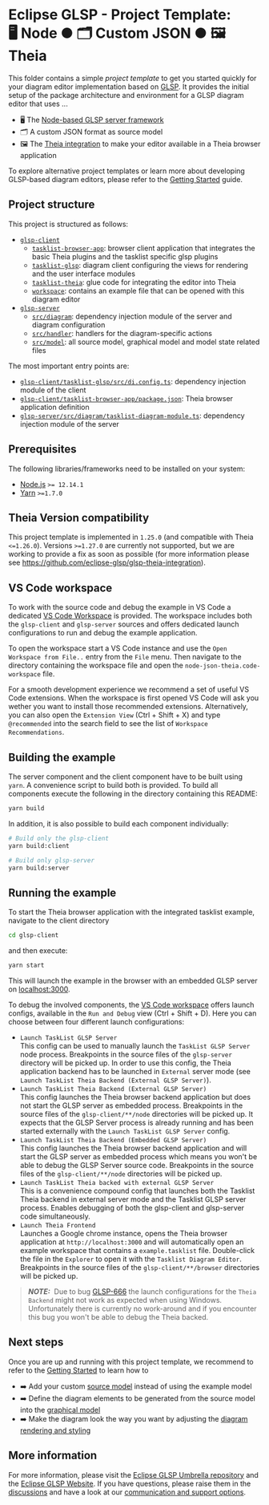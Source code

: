 # Eclipse GLSP - Project Template:<br> 🖥️ Node ● 🗂️ Custom JSON ● 🖼️ Theia

This folder contains a simple *project template* to get you started quickly for your diagram editor implementation based on [GLSP](https://github.com/eclipse-glsp/glsp).
It provides the initial setup of the package architecture and environment for a GLSP diagram editor that uses ...

*   🖥️ The [Node-based GLSP server framework](https://github.com/eclipse-glsp/glsp-server-node)
*   🗂️ A custom JSON format as source model
*   🖼️ The [Theia integration](https://github.com/eclipse-glsp/glsp-theia-integration) to make your editor available in a Theia browser application

To explore alternative project templates or learn more about developing GLSP-based diagram editors, please refer to the [Getting Started](https://www.eclipse.org/glsp/documentation/gettingstarted) guide.

## Project structure

This project is structured as follows:

*   [`glsp-client`](glsp-client)
    *   [`tasklist-browser-app`](glsp-client/tasklist-browser-app): browser client application that integrates the basic Theia plugins and the tasklist specific glsp plugins
    *   [`tasklist-glsp`](glsp-client/tasklist-glsp): diagram client configuring the views for rendering and the user interface modules
    *   [`tasklist-theia`](glsp-client/tasklist-theia): glue code for integrating the editor into Theia
    *   [`workspace`](glsp-client/workspace): contains an example file that can be opened with this diagram editor
*   [`glsp-server`](glsp-server)
    *   [`src/diagram`](glsp-server/src/diagram): dependency injection module of the server and diagram configuration
    *   [`src/handler`](glsp-server/src/handler): handlers for the diagram-specific actions
    *   [`src/model`](glsp-server/src/model): all source model, graphical model and model state related files

The most important entry points are:

*   [`glsp-client/tasklist-glsp/src/di.config.ts`](glsp-client/tasklist-glsp/src/di.config.ts): dependency injection module of the client
*   [`glsp-client/tasklist-browser-app/package.json`](glsp-client/tasklist-browser-app/package.json): Theia browser application definition
*   [`glsp-server/src/diagram/tasklist-diagram-module.ts`](glsp-server/src/diagram/tasklist-diagram-module.ts): dependency injection module of the server

## Prerequisites

The following libraries/frameworks need to be installed on your system:

*   [Node.js](https://nodejs.org/en/) `>= 12.14.1`
*   [Yarn](https://classic.yarnpkg.com/en/docs/install#debian-stable) `>=1.7.0`

## Theia Version compatibility

This project template is implemented in `1.25.0` (and compatible with Theia `<=1.26.0`). Versions `>=1.27.0` are currently not supported, but we are working to provide a fix as soon as possible (for more information please see <https://github.com/eclipse-glsp/glsp-theia-integration>).

## VS Code workspace

To work with the source code and debug the example in VS Code a dedicated [VS Code Workspace](node-json-theia.code-workspace) is provided.
The workspace includes both the `glsp-client` and `glsp-server` sources and offers dedicated launch configurations to run and debug the example application.

To open the workspace start a VS Code instance and use the `Open Workspace from File..` entry from the `File` menu.
Then navigate to the directory containing the workspace file and open the `node-json-theia.code-workspace` file.

For a smooth development experience we recommend a set of useful VS Code extensions. When the workspace is first opened VS Code will ask you wether you want to install those recommended extensions.
Alternatively, you can also open the `Extension View` (Ctrl + Shift + X) and type `@recommended` into the search field to see the list of `Workspace Recommendations`.

## Building the example

The server component and the client component have to be built using `yarn`. 
A convenience script to build both is provided.
To build all components execute the following in the directory containing this README:

```bash
yarn build
```

In addition, it is also possible to build each component individually:

```bash
# Build only the glsp-client
yarn build:client

# Build only glsp-server
yarn build:server
```

## Running the example

To start the Theia browser application with the integrated tasklist example, navigate to the client directory

```bash
cd glsp-client
```

and then execute:

```bash
yarn start
```

This will launch the example in the browser with an embedded GLSP server on [localhost:3000](http://localhost:3000).

To debug the involved components, the [VS Code workspace](node-json-theia.code-workspace) offers launch configs, available in the `Run and Debug` view (Ctrl + Shift + D).
Here you can choose between four different launch configurations:

*   `Launch TaskList GLSP Server`<br>
    This config can be used to manually launch the `TaskList GLSP Server` node process.
    Breakpoints in the source files of the `glsp-server` directory will be picked up.
    In order to use this config, the Theia application backend has to be launched in `External` server mode (see `Launch TaskList Theia Backend (External GLSP Server)`).
*   `Launch TaskList Theia Backend (External GLSP Server)`<br>
    This config launches the Theia browser backend application but does not start the GLSP server as embedded process.
    Breakpoints in the source files of the `glsp-client/**/node` directories will be picked up.
    It expects that the GLSP Server process is already running and has been started externally with the `Launch TaskList GLSP Server` config.
*   `Launch TaskList Theia Backend (Embedded GLSP Server)`<br>
    This config launches the Theia browser backend application and will start the GLSP server as embedded process which means you won't be able to debug the GLSP Server source code.
    Breakpoints in the source files of the `glsp-client/**/node` directories will be picked up.
*   `Launch TaskList Theia backed with external GLSP Server`<br>
    This is a convenience compound config that launches both the Tasklist Theia backend in external server mode and the Tasklist GLSP server process. Enables debugging of both the glsp-client and glsp-server code simultaneously.
*   `Launch Theia Frontend`<br>
    Launches a Google chrome instance, opens the Theia browser application at `http://localhost:3000` and will automatically open an example workspace that contains a `example.tasklist` file.
    Double-click the file in the `Explorer` to open it with the `Tasklist Diagram Editor`.
    Breakpoints in the source files of the `glsp-client/**/browser` directories will be picked up.

> **_NOTE:_**&nbsp; Due to bug [GLSP-666](https://github.com/eclipse-glsp/glsp/issues/666) the launch configurations for the `Theia Backend` might not work as expected when using Windows. Unfortunately there is currently no work-around and if you encounter this bug you won't be able to debug the Theia backed.
## Next steps

Once you are up and running with this project template, we recommend to refer to the [Getting Started](https://www.eclipse.org/glsp/documentation) to learn how to

*   ➡️ Add your custom [source model](https://www.eclipse.org/glsp/documentation/sourcemodel) instead of using the example model
*   ➡️ Define the diagram elements to be generated from the source model into the [graphical model](https://www.eclipse.org/glsp/documentation/gmodel)
*   ➡️ Make the diagram look the way you want by adjusting the [diagram rendering and styling](https://www.eclipse.org/glsp/documentation/rendering)

## More information

For more information, please visit the [Eclipse GLSP Umbrella repository](https://github.com/eclipse-glsp/glsp) and the [Eclipse GLSP Website](https://www.eclipse.org/glsp/).
If you have questions, please raise them in the [discussions](https://github.com/eclipse-glsp/glsp/discussions) and have a look at our [communication and support options](https://www.eclipse.org/glsp/contact/).
